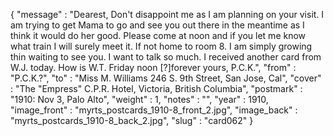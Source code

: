 {
  "message" : "Dearest, Don't disappoint me as I am planning on your visit. I am trying to get Mama to go and see you out there in the meantime as I think it would do her good. Please come at noon and if you let me know what train I will surely meet it. If not home to room 8. I am simply growing thin waiting to see you. I want to talk so much. I received another card from W.J. today. How is W.T. Friday noon [?]forever yours, P.C.K.",
  "from" : "P.C.K.?",
  "to" : "Miss M. Williams 246 S. 9th Street, San Jose, Cal",
  "cover" : "The \"Empress\" C.P.R. Hotel, Victoria, British Columbia",
  "postmark" : "1910: Nov 3, Palo Alto",
  "weight" : 1,
  "notes" : "",
  "year" : 1910,
  "image_front" : "myrts_postcards_1910-8_front_2.jpg",
  "image_back" : "myrts_postcards_1910-8_back_2.jpg",
  "slug" : "card062"
}
